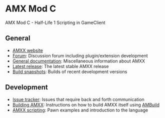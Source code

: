 AMX Mod C
=========

AMX Mod C - Half-Life 1 Scripting in GameClient

General
-------
- [AMXX website](http://www.amxmodx.org/)
- [Forum](https://forums.alliedmods.net/forumdisplay.php?f=3): Discussion forum including plugin/extension development
- [General documentation](https://wiki.alliedmods.net/Category:Documentation_%28AMX_Mod_X%29): Miscellaneous information about AMXX
- [Latest release](http://www.amxmodx.org/downloads.php): The latest stable AMXX release
- [Build snapshots](http://www.amxmodx.org/snapshots.php): Builds of recent development versions
 
Development
-----------
- [Issue tracker](https://bugs.alliedmods.net): Issues that require back and forth communication
- [Building AMXX](https://wiki.alliedmods.net/Building_AMX_Mod_X): Instructions on how to build AMXX itself using [AMBuild](https://github.com/alliedmodders/ambuild)
- [AMXX scripting](https://wiki.alliedmods.net/Category:Scripting_(AMX_Mod_X)): Pawn examples and introduction to the language
